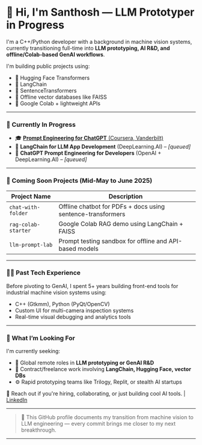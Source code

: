 # 👋 Hi, I'm Santhosh — LLM Prototyper in Progress

I'm a C++/Python developer with a background in machine vision systems, currently transitioning full-time into **LLM prototyping, AI R&D, and offline/Colab-based GenAI workflows**.

I'm building public projects using:
- 🤗 Hugging Face Transformers
- 🔗 LangChain
- 🧠 SentenceTransformers
- 📁 Offline vector databases like FAISS
- 🧪 Google Colab + lightweight APIs

---

### 🚧 Currently In Progress

- 🎓 [**Prompt Engineering for ChatGPT** (Coursera, Vanderbilt)](https://coursera.org/share/7197a7bd0ae717ecced1ed917a54f3e8)
- 🧠 **LangChain for LLM App Development** (DeepLearning.AI) – _[queued]_
- 🔬 **ChatGPT Prompt Engineering for Developers** (OpenAI + DeepLearning.AI) – _[queued]_

---

### 🔨 Coming Soon Projects (Mid-May to June 2025)

| Project Name         | Description |
|----------------------|-------------|
| `chat-with-folder`   | Offline chatbot for PDFs + docs using sentence-transformers |
| `rag-colab-starter`  | Google Colab RAG demo using LangChain + FAISS |
| `llm-prompt-lab`     | Prompt testing sandbox for offline and API-based models |

---

### 👨‍💻 Past Tech Experience

Before pivoting to GenAI, I spent 5+ years building front-end tools for industrial machine vision systems using:
- C++ (Gtkmm), Python (PyQt/OpenCV)
- Custom UI for multi-camera inspection systems
- Real-time visual debugging and analytics tools

---

### 🧭 What I’m Looking For

I'm currently seeking:
- 💼 Global remote roles in **LLM prototyping or GenAI R&D**
- 🔁 Contract/freelance work involving **LangChain, Hugging Face, vector DBs**
- ⚙️ Rapid prototyping teams like Trilogy, Replit, or stealth AI startups

📩 Reach out if you're hiring, collaborating, or just building cool AI tools. <email> | [LinkedIn](https://www.linkedin.com/in/santhosh-electraanu/)

---
> 🧪 This GitHub profile documents my transition from machine vision to LLM engineering — every commit brings me closer to my next breakthrough.
---
